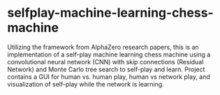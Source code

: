 # selfplay-machine-learning-chess-machine
Utilizing the framework from AlphaZero research papers, this is an implementation of a self-play machine learning chess machine using a convolutional neural network (CNN) with skip connections
(Residual Network) and Monte Carlo tree search to self-play and learn. Project contains a GUI for human vs. human play, human vs network play, and visualization of self-play while the network is
learning.


